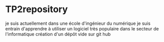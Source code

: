 # TP2repository
je suis actuellement dans une école d'ingénieur du numérique
je suis entrain d'apprendre à utiliser un logiciel très populaire dans le secteur de l'informatique
création d'un dépôt vide sur git hub
